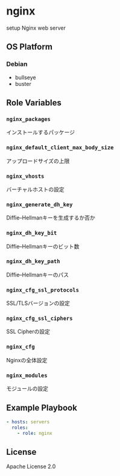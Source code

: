 nginx
=================

setup Nginx web server

OS Platform
-----------------

### Debian

- bullseye
- buster

Role Variables
--------------

### `nginx_packages`

インストールするパッケージ

### `nginx_default_client_max_body_size`

アップロードサイズの上限

### `nginx_vhosts`

バーチャルホストの設定

### `nginx_generate_dh_key`

Diffie–Hellmanキーを生成するか否か

### `nginx_dh_key_bit`

Diffie–Hellmanキーのビット数

### `nginx_dh_key_path`

Diffie–Hellmanキーのパス

### `nginx_cfg_ssl_protocols`

SSL/TLSバージョンの設定

### `nginx_cfg_ssl_ciphers`

SSL Cipherの設定

### `nginx_cfg`

Nginxの全体設定

### `nginx_modules`

モジュールの設定

Example Playbook
--------------

```yaml
- hosts: servers
  roles:
    - role: nginx
```

License
--------------

Apache License 2.0
